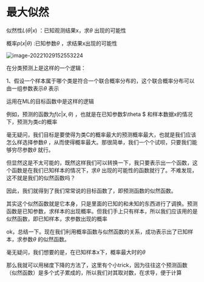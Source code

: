 # 最大似然

似然性$L(\theta |x)$ ：已知观测结果x，求$\theta$ 出现的可能性

概率$p(x|\theta)$ :已知参数$\theta$ ，求结果x出现的可能性

![image-20221029152553224](C:\Users\nigel\AppData\Roaming\Typora\typora-user-images\image-20221029152553224.png)

在分类预测上是这样的一个逻辑：

1、假设一个样本属于哪个类是符合一个联合概率分布的，这个联合概率分布可以由一组参数表示$\theta$ 表示







运用在ML的目标函数中是这样的逻辑

例如，预测的函数为$f(c|x,\theta )$ ，也就是在已知参数$\theta $ 和样本数据x的情况下，预测为类c的概率

毫无疑问，我们目标是要使得为类C的概率最大的预测概率最大，也就是我们应该怎么样选择参数$\theta$ ，从而使得概率最大。那很简单，我们一个个试呗，只要我们能够穷尽参数$\theta$ 就行。

但显然这是不太可能的，既然这样我们可以转换一下，我只要表示出一个函数，这个函数是在我们已知样本的情况下，求$\theta$ 出现的可能性的函数就行了。不难发现，这不就是我们的似然函数吗？

因此，我们就得到了我们常常说的目标函数了，即预测函数的似然函数。

其实这个似然函数就是它本身，只是里面的已知的和未知的东西进行了调换。预测函数是已知参数，求样本的出现概率。但我们手上只有样本，所以我们应该用的是似然函数，即已知样本，求参数出现的概率

ok，总结一下。现在我们利用概率函数与似然函数的关系，成功表示出了已知样本，求参数$\theta$ 的似然函数。

毫无疑问，我们想要的是，在已知样本x下，概率最大时的$\theta$

那么我就可以用梯度下降的方法了，这里有个小trick，因为往往这个预测函数（似然函数）是多个式子累成的，所以我们对其取对数，在求导，便于计算





